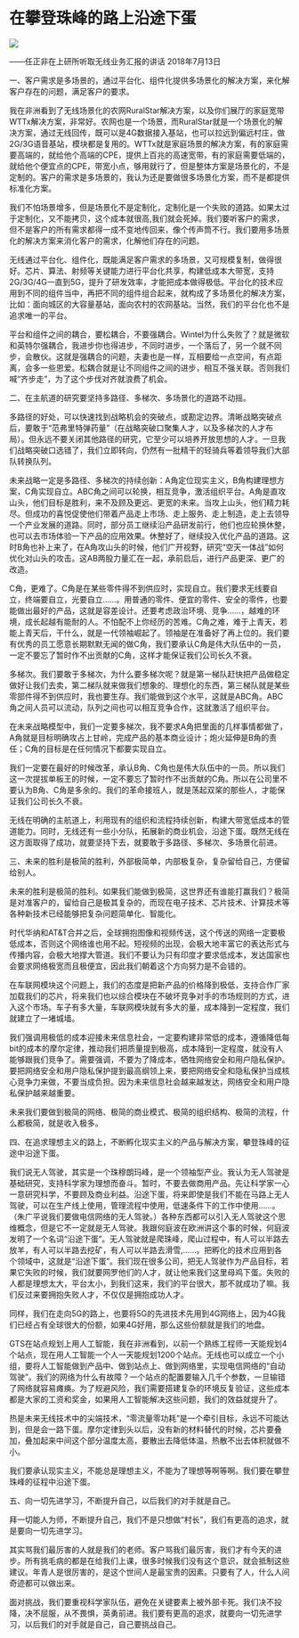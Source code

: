 # 在攀登珠峰的路上沿途下蛋
<img class="pv" src="https://api.visitor.plantree.me/visitor-badge/pv?namespace=plantree.me&key=renzhengfei-speeches/./docs/speeches/2018/07/在攀登珠峰的路上沿途下蛋.md">


——任正非在上研所听取无线业务汇报的讲话
 2018年7月13日



一、客户需求是多场景的，通过平台化、组件化提供多场景化的解决方案，来化解客户存在的问题，满足客户的要求。

我在非洲看到了无线场景化的农网RuralStar解决方案，以及你们展厅的家庭宽带WTTx解决方案，非常好。农网也是一个场景，而RuralStar就是一个场景化的解决方案，通过无线回传，既可以是4G数据接入基站，也可以拉远到偏远村庄，做2G/3G语音基站，模块都是复用的。WTTx就是家庭场景的解决方案，有的家庭需要高端的，就给他个高端的CPE，提供上百兆的高速宽带，有的家庭需要低端的，就给他个便宜点的CPE，带宽小点，够用就行了，但是整体方案是场景化的，不是定制的。客户的需求是多场景的，我认为还是要做很多场景化方案，而不是都提供标准化方案。

我们不怕场景增多，但是场景化不是定制化，定制化是一个失败的道路。如果太过于定制化，又不能拷贝，这个成本就很高,我们就会死掉。我们要听客户的需求，但不是客户的所有需求都得一成不变地传回来，像个传声筒不行。我们要用多场景化的解决方案来消化客户的需求，化解他们存在的问题。

无线通过平台化、组件化，既能满足客户需求的多场景，又可规模复制，做得很好。芯片、算法、射频等关键能力进行平台化共享，构建低成本大带宽，支持2G/3G/4G一直到5G，提升了研发效率，才能把成本做得极低。平台化的技术应用到不同的组件当中，再把不同的组件组合起来，就构成了多场景化的解决方案，比如：面向城区的大容量基站，面向农村的农网基站。当然，我们的平台化也不是追求唯一的平台。

平台和组件之间的耦合，要松耦合，不要强耦合。Wintel为什么失败了？就是微软和英特尔强耦合，我进步你也得进步，不同时进步，一个落后了，另一个就不同步，会散伙。这就是强耦合的问题，夫妻也是一样，互相要给一点空间，有点距离，会多一些恩爱。松耦合就是让不同组件之间的进步，相互不强关联。否则我们喊“齐步走”，为了这个步伐对齐就浪费了机会。

二、在主航道的研究要坚持多路径、多梯次、多场景化的道路不动摇。

多路径的好处，可以快速找到战略机会的突破点，或勘定边界。清晰战略突破点后，要敢于“范弗里特弹药量”（在战略突破口聚集人才，以及多梯次的人才布局）。但永远不要关闭其他路径的研究，它至少可以培养开放思想的人才。一旦我们战略突破口选错了，我们立即转向，仍然有一批精干的轻骑兵等着领导我们大部队转换队列。

未来战略一定是多路径、多梯次的持续创新：A角定位现实主义，B角构建理想方案，C角实现自立。ABC角之间可以轮换，相互竞争，激活组织平台。A角是直攻山头，他们目标是胜利，来不及顾及更远、更宽的未来。当攻上山头，他们精力耗尽。但成功的喜悦促使他们带着产品走上市场、走上服务、走上制造，走上去领导一个产业发展的道路。同时，部分员工继续沿产品研发前行，他们也应轮换休整，也可以去市场体验一下产品的应用效果。休整好了，继续投入优化产品的道路。这时B角也补上来了，在A角攻山头的时候，他们广开视野，研究“空天一体战”如何优化对山头的攻击。这AB两股力量汇在一起，承前启后，进行产品更深、更广的改造。

C角，更难了。C角是在某些零件得不到供应时，实现自立。我们要求无线要自立，终端要自立，光要自立……。用普通的零件、便宜的零件、安全的零件，也要能做出最好的产品，这就是容差设计。还要考虑政治环境、竞争……，越难的环境，成长起越有能耐的人。不怕配不上你经历的苦难。C角之难，难于上青天，若能上青天后，干什么，就是一代领袖崛起了。领袖是在准备好了再上位的。我们要有优秀的员工愿意长期默默无闻的做C角，我们要承认C角是伟大队伍中的一员，一定不要忘了暂时作不出贡献的C角，这样才能保证我们公司长久不衰。

多梯次。我们要敢于多梯次，为什么要多梯次呢？就是第一梯队赶快把产品做稳定做好让我们去卖，第二梯队就来做我们想象的、理想化的东西，第三梯队就是某些零部件得不到供应时，我也要生存。我们能做到这个水平，这就是ABC角。ABC角之间人员可以流动，队列之间也可以相互竞争合作，这就激活了组织平台。

在未来战略模型中，我们一定要多梯次，我不要求A角把里面的几样事情都做了，A角就是目标明确攻占上甘岭，完成产品的基本商业设计；炮火延伸是B角的责任；C角的目标是在任何情况下都要实现自立。

我们一定要在最好的时候改革，承认B角、C角也是伟大队伍中的一员。所以我们这一次提拔单板王的时候，一定不要忘了暂时作不出贡献的C角。所以在公司里不要认为B角、C角是多余的。我们的革命接班人，就是荡起双桨的那些人，才能保证我们公司长久不衰。

无线在明确的主航道上，利用现有的组织和流程持续创新，构建大带宽低成本的管道能力。同时，无线还有一些小分队，拓展新的商业机会，沿途下蛋。既然无线在这方面取得了成功，就要坚持下去，就要敢于多路径、多梯次、多场景化前进。

三、未来的胜利是极简的胜利，外部极简单，内部极复杂，复杂留给自己，方便留给别人。

未来的胜利是极简的胜利。如果我们能做到极简，这世界还有谁能打赢我们？极简是对准客户的，留给自己是极其复杂的，而现在电子技术、芯片技术、计算技术等各种新技术已经能够把复杂问题简单化、智能化。

时代华纳和AT&T合并之后，全球拥抱图像和视频传送，这个传送的网络一定要极低成本，否则这个网络谁也用不起。短视频的出现，会极大地丰富它的表达形式与传播内容，会极大地撑大管道。我们不要认为只有印度才要求低成本，发达国家也会要求网络极宽而且极便宜，因此我们朝着这个方向努力是不会错的。

在车联网模块这个问题上，我们的态度是把新产品的价格降到极低，支持合作厂家加载我们的芯片，将来我们也以综合模块在不破坏竞争对手的市场规则的方式，进入这个市场。车子有多大量，车联网模块就有多大的量，成本降到一定程度，我们就建立了一堵城墙。

我们强调用极低的成本迎接未来信息社会，一定要构建非常低的成本，遵循降低每bit的成本的摩尔定律，推动我们把质量提到极高，成本降到一定程度，就没有人能够跟我们竞争了。需要强调，不要为了降成本，牺牲网络安全和用户隐私保护。要把网络安全和用户隐私保护提到最高纲领上来，要把网络安全和隐私保护当成核心竞争力来做，不要当成负担。因为未来信息社会越来越发达，网络安全和用户隐私保护越来越重要。

未来我们要做到极简的网络、极简的商业模式、极简的组织结构、极简的流程，什么都极简，就是收入极多。

四、在追求理想主义的路上，不断孵化现实主义的产品与解决方案，攀登珠峰的征途中沿途下蛋。

我们说无人驾驶，其实是一个珠穆朗玛峰，是一个领袖型产业。我认为无人驾驶是基础研究，支持科学家为理想而奋斗。暂时，不要去做商用产品。先让科学家一心一意研究科学，不要顾及商业利益。沿途下蛋，将来即使是我们不能在马路上无人驾驶，可以在生产线上使用，管理流程中使用，低速条件下的工作中使用……。（朱广平说我们要做电信网络的无人驾驶。）各种东西都可以引入无人驾驶这个思维概念，但是它不一定就是无人驾驶。我跟何庭波在欧洲讲这个事的时候，何庭波发明了一个名词“沿途下蛋”。无人驾驶就是爬珠峰，爬山过程中，有人可以半路去放羊，有人可以半路去挖矿，有人可以半路去滑雪,……。把孵化的技术应用到各个领域中，这就是“沿途下蛋”。我们现在很多公司，把无人驾驶作为产品目标，若果它失败的时候，我们就要网罗他们的人才，就让他来我们这里母鸡下蛋。失败的人都是理想太大，平台太小，到我们这来，我们的平台很大，那不就成功了嘛。我们反过来要拥抱失败人才，不仅仅是拥抱成功人才。

同样，我们在走向5G的路上，也要将5G的先进技术先用到4G网络上，因为4G我们已经占有全球很大的份额，如果4G好用，那么这些份额就是我们的地盘。

GTS在站点规划上用人工智能，我在非洲看到，以前一个熟练工程师一天能规划4个站点，现在用人工智能一个人一天能规划1200个站点。无线也可以成立一个小组，要将人工智能做到产品中、做到站点上、做到网络里，实现电信网络的“自动驾驶”。我们的网络为什么有故障？一个站点的配置要输入几千个参数，一旦输错了网络就容易瘫痪。为了规避风险，我们需要搭建复杂的环境反复验证，这些成本都是大家的工资和奖金，如果用人工智能解决这些问题，我们的效益就提升了。

热是未来无线技术中的尖端技术，“零流量零功耗”是一个牵引目标，永远不可能达到，但是会一路下蛋。摩尔定律到头以后，没有新的材料替代的时候，芯片要叠加，叠加起来中间这个部分温度太高，要散出去降低体温，热散不出去体积就做不小。

我们要承认现实主义，不能总是理想主义，不能为了理想等啊等啊。我们要在攀登珠峰的征程中沿途下蛋。

五、向一切先进学习，不断提升自己，以后我们的对手就是自己。

拜一切能人为师，不断提升自己，我们不是只想做“村长”，我们有更高的追求，就是要向一切先进学习。

其实骂我们最厉害的人就是我们的老师。客户骂我们最厉害，我们才有今天的进步。所有挑毛病的都是在给我们上课，很多时候我们没有这个意识，就会抵制这些建议。年青人是很厉害的，是这个世间人是最宝贵的因素。只要有了人，什么人间奇迹都可以做出来。

面对挑战，我们要重视科学家队伍，避免在关键要素上被外部卡死。我们决不投降，决不屈服，从不畏惧，英勇前进。我们要有更高的追求，就要向一切先进学习，以后我们的对手就是自己，自己要挑战自己。
